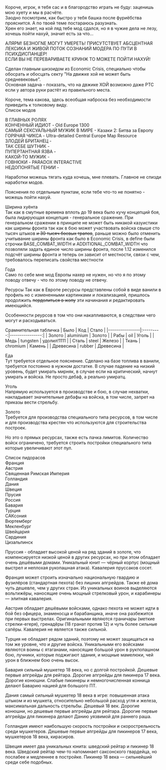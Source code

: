 Короче, игрок, я тебя сас и в благородство играть не буду: заценишь мою хуету и мы в расчёте.<br>
Заодно посмотрим, как быстро у тебя башка после фуриёбства прояснится. А по твоей теме постараюсь разузнать.<br>
Хрен его знает, на кой ляд тебе мод сдался, но я в чужие дела не лезу, хочешь пойти нахуй, значит есть за что…<br>


АЛЯРМ! БЕЗНОГNЕ МОГУТ УМЕРЕТЬ! ПРИСУТСТВУЕТ АБСЦЕНТНАЯ ЛЕКСИКА И ЖИВОЙ ПОТОК СОЗНАНИЙ МОДЕРА ПО ПУТИ В ПСИХДИСПАНЦЕР!<br>
ЕСЛИ ВЫ НЕ ПЕРЕВАРИВАЕТЕ КРИНЖ ТО МОЖЕТЕ ПОЙТИ НАХУЙ!<br>


Сделан главным шизоидом из Economic Crisis, специально чтобы обосрать и обосцать секту "На движке хой не может быть средневековье".<br>
Основная задача - показать, что на двжике ХОЙ возможно даже РТС если у автора руки растёт из правильного места.<br>

Короче, тема какова, здесь всеобщая наброска без необходимости приведить к толковому виду.<br>
Список модов<br>

В ГЛАВНЫХ РОЛЯХ<br>
КОНЧЕННЫЙ ИДИОТ - Old Europe 1300 <br>
САМЫЙ СЕКСУАЛЬНЫЙ МУЖИК В МИРЕ - Казаки 2: Битва за Европу <br>
ГОРЯЧАЯ ЧИКСА - Ultra-detailed Central Europe Map Resource <br>
ЗЛОДЕЙ БРИТАНЕЦ - <br>
ТАК СЕБЕ ШУТНИК - <br>
ПУПЕРТАНТНАЯ ЯЗВА - <br>
КАКОЙ-ТО МУЖИК - <br>
ГОВНЮКИ - PARADOX INTERACTIVE  <br> 
НЕДОПОНЯТЫЕ ГЕНИИ - <br>

Наработки можешь тягать куда хочешь, мне плевать. Главное не спизди наработки модов.<br>


Пояснения по отдельным пунктам, если тебе что-то не понятно - можешь пойти нахуй.<br>

Ширина хуёнта<br>
Так как в смутные времена вплоть до 19 века было кучу концепций боя, была лидирующая концепция - генеральное сражение. При генеральном сражении в принципе не может быть никакой казуистики как ширины фронта так как в бою может участвовать войска свыше сто тысяч штыков ~~и 30 тысяч боевых трапов~~, раньше можно было отменить учитывание ширины фронта как было в Economic Crisis, в define были строчки BASE_COMBAT_WIDTH и ADDITIONAL_COMBAT_WIDTH что позволяли задать единое число ширины фронта, после 1.12 изменился подсчёт ширины фронта и теперь он зависит от местности, связи с чем, требовалось переписать свойства местности

Года<br>
Само по себе мне мод Европы нахер не нужен, но что я по этому поводу отвечу - что по этому поводу не отвечу.

Ресурсы
Так как в Европе ресурсы представлены собой в виде ванили в профиль но с измененными картинками и локализацией, пришлось продолжить ~~пердолиться в жопу~~ эти начинания и редактировать имеющийся.

Особенности реурсов в том что они накапливаются, в следствии чего могут и расходываться.

Срамнительная табличка
| Было | Код | Стало |
|----------------|:---------:|----------------:|
| Золото | aluminium | Золото |
| Рабы | oil | Уголь |
| Медь | tungsten | удолил!1111 |
| Сталь | steel | Железо |
| Ткань | chromium | Камень |
| Древесина | rubber | Древесина |

Еда<br>
Тут требуется отдельное пояснение. Сделано на базе топлива в ванили, требуется постоянно в нужном достатке. В случае падение на низкий уровень, будет умирать мирняк, в случае если на критический, начнут умирать и войска. Не просто дебаф, а реально умиратц.

Уголь<br>
Напрямую используется в производстве и бою, в случае нехватки, накладывает значительные дебафы на войска, в том числе, запрет на приказы вести стрельбу.

Золото<br>
Требуется для производства специального типа ресурсов, в том числе и для производства крестян что используются для строительства построек.

Но это о прямых ресурсах, также есть пачка лимитов.
Количество войск ограничено, требуется строить постройки специального типа которые увеличивают этот пул.

Список пидорасов<br>
Франция<br>
Австрия<br>
Священная Римская Империя<br>
Голландия<br>
Дания<br>
Швеция<br>
Прусия<br>
Россия<br>
Бавария<br>
Турция<br>
САКсония<br>
Вюртемберг<br>
Мекленбург<br>
Швейцария<br>
Сардиния<br>
Цизальпинск<br>

Пруссия - обладает высокой ценой на ряд зданий в золоте, что компенсируется низкой ценой в других ресурсах, но при этом обладает очень дешёвыми домами. Уникальный юнит — чёрный корпус (мощный выстрел и неплохая рукопашная атака). Кавалерия пруссаков сосет.

Франция может строить изначально национальную гвардию и фузилёров (стандартная пехота) без лишних апгрейдов. Также её дома чуть дешевле, чем у других стран. Из уникальных воинов выделяются вольтижёры, наносящие очень мощный стрелковый урон, и карабинеры — элитная кавалерия.

Австрия обладает дешёвыми войсками, однако пехота не может идти в бой без офицера, знаменосца и барабанщика, иначе она разбежится при первых выстрелах. Оригинальными являются граничары (меткие стрелки-егеря), гренадёры (18 гранат против 12) и чуть более сильные сапёры. Кавалерия не является также сильной.

Турция не обладает рядом зданий, поэтому не может защищаться на том же уровне, что и другие войска. Уникальными его войсками являются воины с ятаганами, наносящие большой урон в рукпопашном бою, лучники, которые поджигают здания, и мощные мамелюки, чей урон в ближнем бою очень высок.

Бавария сильный мушкетер 18 века, но с долгой постройкой. Дешевые первые апгрейды для рейтара. Дорогие апгрейды для пикинера 17 века. Дорогие конюшни. Слабые пикинеры и немногочисленная конница делают Баварию нацией для большого ПТ.

Дания самый сильный мушкетер 18 века в игре: повышенная атака штыком и из мушкета, относительно небольшой расход угля и железа, максимальная дальность стрельбы. Дешевый 18 век. Дорогие конюшни, но дешевые первые апгрейды для рейтара. Дорогие первые апгрейды для пикинера делают Данию уязвимой для раннего раша.

Голландия имеют наибольшую скорость постройки и скорострельность среди мушкетеров. Дешевые первые апгрейды для пикинеров 17 века, мушкетеров 18 века, кирасиров.

Швеция имеет два уникальных юнита: шведский рейтар и пикинер 18 века. Шведский рейтар чем-то напоминает саксонского гвардейца, но послабее и медленнее в постройке. Пикинер 18 века — сильнейший среди себе подобных.
